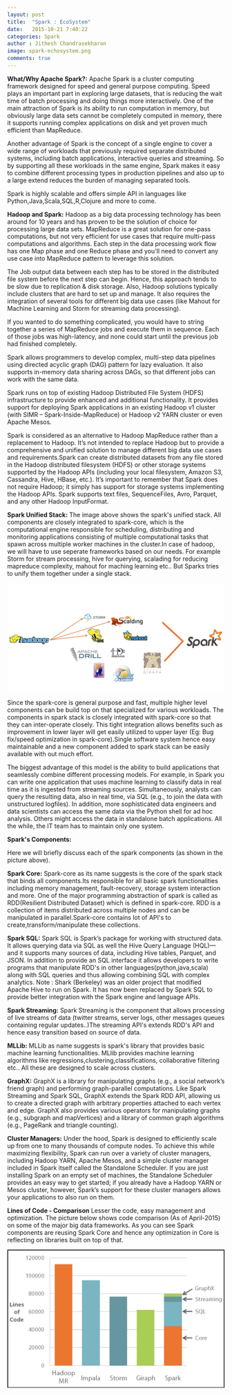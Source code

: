 ```yaml
---
layout: post
title:  "Spark : EcoSystem"
date:   2015-10-21 7:40:22
categories: Spark
author : Jithesh Chandrasekharan
image: spark-echosystem.png
comments: true 
---
```


**What/Why Apache Spark?:**
Apache Spark is a cluster computing framework designed for speed and general purpose computing. Speed plays an important part in exploring large datasets, that is reducing the wait time of batch processing and doing things more interactively. One of the main attraction of Spark is its ability to run computation in memory, but obviously large data sets cannot be completely computed in memory, there it supports running complex applications on disk and yet proven much efficient than MapReduce.

Another advantage of Spark is the concept of a single engine to cover a wide range of workloads that previously required separate distributed systems, including batch applications, interactive queries and streaming. So by supporting all these workloads in the same engine, Spark makes it easy to combine different processing types in production pipelines and also up to a large extend reduces the burden of managing separated tools.

Spark is highly scalable and offers simple API in languages like Python,Java,Scala,SQL,R,Clojure and more to come. 

**Hadoop and Spark:**
Hadoop as a big data processing technology has been around for 10 years and has proven to be the solution of choice for processing large data sets. MapReduce is a great solution for one-pass computations, but not very efficient for use cases that require multi-pass computations and algorithms. Each step in the data processing work flow has one Map phase and one Reduce phase and you'll need to convert any use case into MapReduce pattern to leverage this solution.

The Job output data between each step has to be stored in the distributed file system before the next step can begin. Hence, this approach tends to be slow due to replication & disk storage. Also, Hadoop solutions typically include clusters that are hard to set up and manage. It also requires the integration of several tools for different big data use cases (like Mahout for Machine Learning and Storm for streaming data processing).

If you wanted to do something complicated, you would have to string together a series of MapReduce jobs and execute them in sequence. Each of those jobs was high-latency, and none could start until the previous job had finished completely.

Spark allows programmers to develop complex, multi-step data pipelines using directed acyclic graph (DAG) pattern for lazy evaluation. It also supports in-memory data sharing across DAGs, so that different jobs can work with the same data.

Spark runs on top of existing Hadoop Distributed File System (HDFS) infrastructure to provide enhanced and additional functionality. It provides support for deploying Spark applications in an existing Hadoop v1 cluster (with SIMR – Spark-Inside-MapReduce) or Hadoop v2 YARN cluster or even Apache Mesos.

Spark is considered as an alternative to Hadoop MapReduce rather than a replacement to Hadoop. It’s not intended to replace Hadoop but to provide a comprehensive and unified solution to manage different big data use cases and requirements.Spark can create distributed datasets from any file stored in the Hadoop distributed filesystem (HDFS) or other storage systems supported by the Hadoop APIs (including your local filesystem, Amazon S3, Cassandra, Hive, HBase, etc.). It’s important to remember that Spark does not require Hadoop; it simply has support for storage systems implementing the Hadoop APIs. Spark supports text files, SequenceFiles, Avro, Parquet, and any other Hadoop InputFormat. 

**Spark Unified Stack:**
The image above shows the spark's unified stack. All components are closely integrated to spark-core, which is the computational engine responsible for scheduling, distributing and monitoring applications consisting of multiple computational tasks that spawn across multiple worker machines in the cluster.In case of hadoop, we will have to use seperate frameworks based on our needs. For example Storm for stream processing, hive for querying, scalading for reducing mapreduce complexity, mahout for maching learning etc.. But Sparks tries to unify them together under a single stack.

![Spark Download](/img/spark-hadoop.png)

Since the spark-core is general purpose and fast, multiple higher level components can be build top on that specialized for various workloads. The components in spark stack is closely integrated with spark-core so that they can inter-operate closely. This tight integration allows benefits such as improvement in lower layer will get easily utilized to upper layer (Eg: Bug fix/speed optimization in spark-core).Single software system hence easy maintainable and a new component added to spark stack can be easily available with out much effort. 

The biggest advantage of this model is  the ability to build applications that seamlessly combine different processing models. For example, in Spark you can write one application that uses machine learning to classify data in real time as it is ingested from streaming sources. Simultaneously, analysts can query the resulting data, also in real time, via SQL (e.g., to join the data with unstructured logfiles). In addition, more sophisticated data engineers and data scientists can access the same data via the Python shell for ad hoc analysis. Others might access the data in standalone batch applications. All the while, the IT team has to maintain only one system.

**Spark's Components:**

Here we will briefly discuss each of the spark components (as shown in the picture above).

**Spark Core:**
Spark-core as its name suggests is the core of the spark stack that binds all components.Its responsible for all basic spark functionalities including memory management, fault-recovery, storage system interaction and more. One of the major programming abstraction of spark is called as RDD(Resilient Distributed Dataset) which is defined in spark-core. RDD is a collection of items distributed across multiple nodes and can be manipulated in parallel.Spark-core contains lot of API's to create,transform/manipulate these collections. 

**Spark SQL:**
Spark SQL is Spark’s package for working with structured data. It allows querying data via SQL as well the Hive Query Language (HQL)—and it supports many sources of data, including Hive tables, Parquet, and JSON. In addition to provide an SQL interface it allows developers to write programs that manipulate RDD's in other languages(python,java,scala) along with SQL queries and thus allowing combining SQL with complex analytics.
Note : Shark (Berkeley) was an older project that modified Apache Hive to run on Spark. It has now been replaced by Spark SQL to provide better integration with the Spark engine and language APIs.

**Spark Streaming:**
Spark Streaming is the component that allows processing of live streams of data (twitter streams, server logs, other messages queues containing regular updates..)The streaming API's extends RDD's API and hence easy transition based on source of data. 

**MLLib:**
MLLib as name suggests is spark's library that provides basic machine learning functionalities. MLlib provides machine learning algorithms like regressions,clustering,classifications, collaborative filtering etc.. All these are designed to scale across clusters.

**GraphX:**
GraphX is a library for manipulating graphs (e.g., a social network’s friend graph) and performing graph-parallel computations. Like Spark Streaming and Spark SQL, GraphX extends the Spark RDD API, allowing us to create a directed graph with arbitrary properties attached to each vertex and edge. GraphX also provides various operators for manipulating graphs (e.g., subgraph and mapVertices) and a library of common graph algorithms (e.g., PageRank and triangle counting).

**Cluster Managers:**
Under the hood, Spark is designed to efficiently scale up from one to many thousands of compute nodes. To achieve this while maximizing flexibility, Spark can run over a variety of cluster managers, including Hadoop YARN, Apache Mesos, and a simple cluster manager included in Spark itself called the Standalone Scheduler. If you are just installing Spark on an empty set of machines, the Standalone Scheduler provides an easy way to get started; if you already have a Hadoop YARN or Mesos cluster, however, Spark’s support for these cluster managers allows your applications to also run on them.

**Lines of Code - Comparison**
Lesser the code, easy management and optimization. The picture below shows code comparison (As of April-2015) on some of the major big data frameworks. As you can see Spark components are reusing Spark Core and hence any optimization in Core is reflecting on libraries built on top of that.

![Spark Download](/img/code-size.png)


